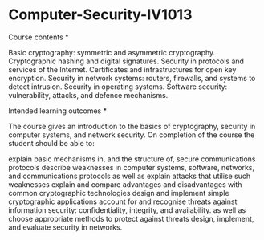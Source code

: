 # Computer-Security-IV1013

Course contents *

Basic cryptography: symmetric and asymmetric cryptography.
Cryptographic hashing and digital signatures.
Security in protocols and services of the Internet.
Certificates and infrastructures for open key encryption.
Security in network systems: routers, firewalls, and systems to detect intrusion.
Security in operating systems.
Software security: vulnerability, attacks, and defence mechanisms.

Intended learning outcomes *

The course gives an introduction to the basics of cryptography, security in computer systems, and network security. On completion of the course the student should be able to:

explain basic mechanisms in, and the structure of, secure communications protocols
describe weaknesses in computer systems, software, networks, and communications protocols as well as explain attacks that utilise such weaknesses
explain and compare advantages and disadvantages with common cryptographic technologies
design and implement simple cryptographic applications
account for and recognise threats against information security: confidentiality, integrity, and availability. as well as choose appropriate methods to protect against threats
design, implement, and evaluate security in networks.
